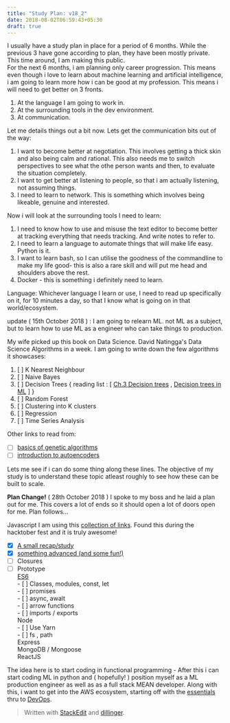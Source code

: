 ```yaml
---
title: "Study Plan: v18_2"
date: 2018-08-02T06:59:43+05:30
draft: true
---
```

I usually have a study plan in place for a period of 6 months. While the previous 3 have gone according to plan, they have been mostly private. This time around, I am making this public.  
For the next 6 months, i am planning only career progression. This means even though i love to learn about machine learning and artificial intelligence, i am going to learn more how i can be good at my profession. This means i will need to get better on 3 fronts.  
  1.  At the language I am going to work in.
  2.  At the surrounding tools in the dev environment.
  3.  At communication.  
  
Let me details things out a bit now. Lets get the communication bits out of the way:
1. I want to become better at negotiation. This involves getting a thick skin and also being calm and rational. This also needs me to switch perspectives to see what the othe person wants and then, to evaluate the situation completely.
2. I want to get better at listening to people, so that i am actually listening, not assuming things.
3. I need to learn to network. This is something which involves being likeable, genuine and interested. 

Now i will look at the surrounding tools I need to learn:
1. I need to know how to use and misuse the text editor to become better at tracking everything that needs tracking. And write notes to refer to.
2. I need to learn a language to automate things that will make life easy. Python is it.
3. I want to learn bash, so I can utilise the goodness of the commandline to make my life good- this is also a rare skill and will put me head and shoulders above the rest.
4. Docker - this is something i definitely need to learn. 

Language:
Whichever language I learn or use, I need to read up specifically on it, for 10 minutes a day, so that I know what is going on in that world/ecosystem.
 
 update ( 15th October 2018 ) :
 I am going to relearn ML. not ML as a subject, but to learn how to use ML as a engineer who can take things to production.

My wife picked up this book on  Data Science. David Natingga's Data Science Algorithms in a week. I am going to write down the few algorithms it showcases:
1. [ ] K Nearest Neighbour
2. [ ] Naive Bayes
3. [ ] Decision Trees { reading list : [ [Ch.3 Decision trees](https://web.archive.org/web/20181031051556/https://medium.com/machine-learning-101/chapter-3-decision-trees-theory-e7398adac567) , [Decision trees in ML](https://towardsdatascience.com/decision-trees-in-machine-learning-641b9c4e8052)  ] }
4. [ ] Random Forest
5. [ ] Clustering into K clusters
6. [ ] Regression
7. [ ] Time Series Analysis  

Other links to read from:
- [ ] [basics of genetic algorithms](https://iq.opengenus.org/basics-of-genetic-algorithms/)
- [ ] [introduction to autoencoders](https://rubikscode.net/2018/11/19/introduction-to-autoencoders/)

Lets me see if i can do some thing along these lines. The objective of my study is to understand these topic atleast roughly to see how these can be built to scale.

**Plan Change!** ( 28th October 2018 )
 I spoke to my boss and he laid a plan out for me. This covers a lot of ends so it should open a lot of doors open for me. Plan follows...
 
 Javascript
I am using this [collection of links](https://github.com/leonardomso/33-js-concepts). Found this during the hacktober fest and it is truly awesome!
   - [x] [A small recap/study](https://www.w3schools.com/js/)
   - [x] [something advanced (and some fun!) ](https://johnresig.com/apps/learn/)
   - [ ] Closures  
   - [ ] Prototype  
[ES6](https://www.tutorialspoint.com/es6/index.htm)  
    - [ ] Classes, modules, const, let  
    - [ ] promises  
    - [ ] async, await  
    - [ ] arrow functions  
    - [ ] imports / exports  
Node  
    - [ ] Use Yarn  
    - [ ] fs , path  
Express  
MongoDB / Mongoose  
ReactJS  
  
The idea here is to start coding in functional programming - After this i can start coding ML in python and ( hopefully! ) position myself as a ML production engineer as well as as a full stack MEAN developer.
Along with this, i want to get into the AWS ecosystem, starting off with the [essentials](https://aws.amazon.com/training/course-descriptions/essentials/) thru to [DevOps](https://aws.amazon.com/training/course-descriptions/devops-engineering/).
    
> Written with [StackEdit](https://stackedit.io/) and [dillinger](https://dillinger.io/).
<!--stackedit_data:
eyJoaXN0b3J5IjpbNjQ3MjA0ODM3LC02OTQ5ODk2MjgsMTQzMD
Y4NDQ0MSw3ODEzNzA2NDMsNjUzNzI5NTkyLDE1NjkxMjgzNDYs
LTcyOTg4NTA4OCwxMjcyODMzNDI2LDQ0NDQxNDQyOSwzNTUzND
M1MjYsLTE0NTQwMDExMzldfQ==
-->